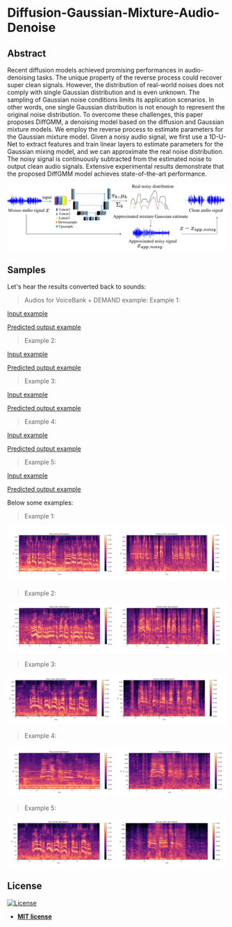 
# Diffusion-Gaussian-Mixture-Audio-Denoise

## Abstract
Recent diffusion models achieved promising performances in audio-denoising tasks. The unique property of the reverse process could recover super clean signals. However, the distribution of real-world noises does not comply with single Gaussian distribution and is even unknown. The sampling of Gaussian noise conditions limits its application scenarios. In other words, one single Gaussian distribution is not enough to represent the original noise distribution. To overcome these challenges, this paper proposes DiffGMM, a denoising model based on the diffusion and Gaussian mixture models. We employ the reverse process to estimate parameters for the Gaussian mixture model. Given a noisy audio signal, we first use a 1D-U-Net to extract features and train linear layers to estimate parameters for the Gaussian mixing model, and we can approximate the real noise distribution. The noisy signal is continuously subtracted from the estimated noise to output clean audio signals. Extensive experimental results demonstrate that the proposed DiffGMM model achieves state-of-the-art performance.

<img src="photo/IMG.png" alt="sound representation" title="sound representation" />


## Samples


Let's hear the results converted back to sounds:

> Audios for VoiceBank + DEMAND example:
> Example 1:

[Input example](https://github.com/PuWang-LP/Diffusion-Gaussian-Mixture-Audio-Denoise/blob/bd22eeee6b78ec2c1309233bbe37d2b75384adff/audio/audio/noisy%20audio/p232_005.wav)

[Predicted output example ](https://github.com/PuWang-LP/Diffusion-Gaussian-Mixture-Audio-Denoise/blob/bd22eeee6b78ec2c1309233bbe37d2b75384adff/audio/audio/prediction%20denoisy%20audio/p232_005.wav)

> Example 2:

[Input example](https://github.com/PuWang-LP/Diffusion-Gaussian-Mixture-Audio-Denoise/blob/bd22eeee6b78ec2c1309233bbe37d2b75384adff/audio/audio/noisy%20audio/p232_007.wav)

[Predicted output example ](https://github.com/PuWang-LP/Diffusion-Gaussian-Mixture-Audio-Denoise/blob/bd22eeee6b78ec2c1309233bbe37d2b75384adff/audio/audio/prediction%20denoisy%20audio/p232_007.wav)

> Example 3:

[Input example](https://github.com/PuWang-LP/Diffusion-Gaussian-Mixture-Audio-Denoise/blob/bd22eeee6b78ec2c1309233bbe37d2b75384adff/audio/audio/noisy%20audio/p232_293.wav)

[Predicted output example ](https://github.com/PuWang-LP/Diffusion-Gaussian-Mixture-Audio-Denoise/blob/bd22eeee6b78ec2c1309233bbe37d2b75384adff/audio/audio/prediction%20denoisy%20audio/p232_293.wav)

> Example 4:

[Input example](https://github.com/PuWang-LP/Diffusion-Gaussian-Mixture-Audio-Denoise/blob/bd22eeee6b78ec2c1309233bbe37d2b75384adff/audio/audio/noisy%20audio/p257_426.wav)

[Predicted output example ](https://github.com/PuWang-LP/Diffusion-Gaussian-Mixture-Audio-Denoise/blob/bd22eeee6b78ec2c1309233bbe37d2b75384adff/audio/audio/prediction%20denoisy%20audio/p257_426.wav)

> Example 5:

[Input example](https://github.com/PuWang-LP/Diffusion-Gaussian-Mixture-Audio-Denoise/blob/bd22eeee6b78ec2c1309233bbe37d2b75384adff/audio/audio/noisy%20audio/p257_432.wav)

[Predicted output example ](https://github.com/PuWang-LP/Diffusion-Gaussian-Mixture-Audio-Denoise/blob/bd22eeee6b78ec2c1309233bbe37d2b75384adff/audio/audio/prediction%20denoisy%20audio/p257_432.wav)





Below some examples:

> Example 1:

<img src="docs/005.png" alt="audio denoising" title="audio denoising samples"/>

> Example 2:

<img src="docs/007.png" alt="audio denoising" title="audio denoising samples"/>

> Example 3:

<img src="docs/293.png" alt="audio denoising" title="audio denoising samples"/>

> Example 4:

<img src="docs/426.png" alt="audio denoising" title="audio denoising samples"/>

> Example 5:

<img src="docs/432.png" alt="audio denoising" title="audio denoising samples"/>


## License

[![License](http://img.shields.io/:license-mit-blue.svg?style=flat-square)](http://badges.mit-license.org)

- **[MIT license](http://opensource.org/licenses/mit-license.php)**
